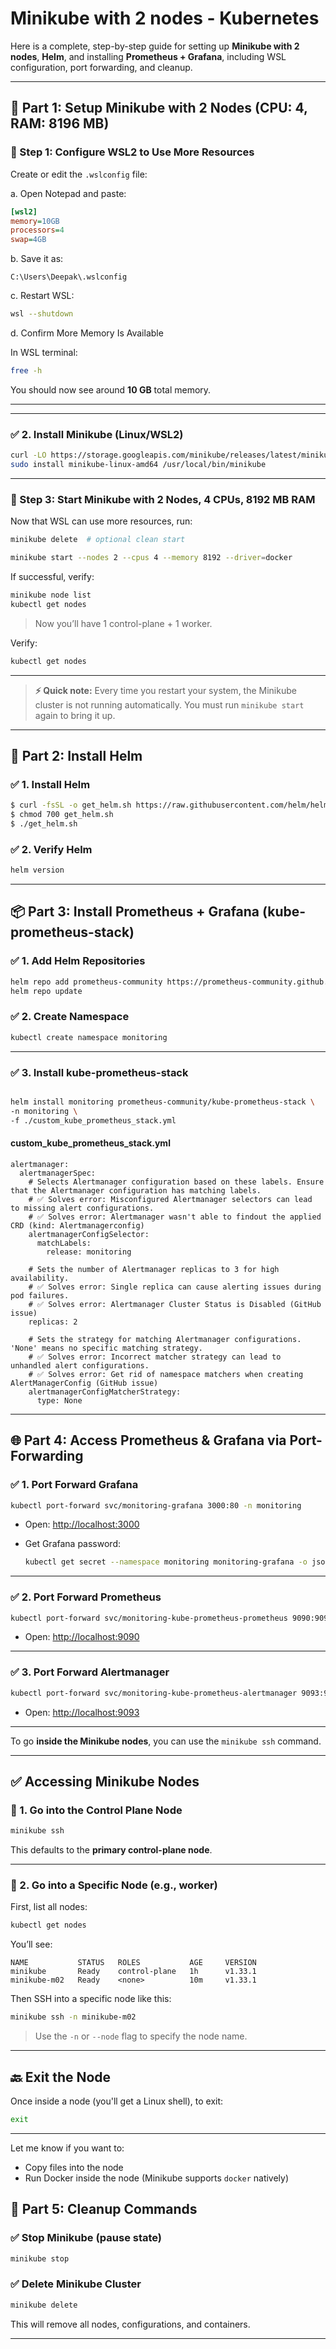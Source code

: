 # Minikube with 2 nodes - Kubernetes

Here is a complete, step-by-step guide for setting up **Minikube with 2 nodes**, **Helm**, and installing **Prometheus + Grafana**, including WSL configuration, port forwarding, and cleanup.

---

## 🧱 **Part 1: Setup Minikube with 2 Nodes (CPU: 4, RAM: 8196 MB)**

### 🔧 Step 1: Configure WSL2 to Use More Resources

Create or edit the `.wslconfig` file:

a. Open Notepad and paste:

   ```ini
   [wsl2]
   memory=10GB
   processors=4
   swap=4GB
   ```

b. Save it as:

   ```
   C:\Users\Deepak\.wslconfig
   ```

c. Restart WSL:

   ```bash
   wsl --shutdown
   ```
d. Confirm More Memory Is Available

In WSL terminal:

```bash
free -h
```

You should now see around **10 GB** total memory.

---
---

### ✅ 2. Install Minikube (Linux/WSL2)

```bash
curl -LO https://storage.googleapis.com/minikube/releases/latest/minikube-linux-amd64
sudo install minikube-linux-amd64 /usr/local/bin/minikube
```

---

### 🚀 Step 3: Start Minikube with 2 Nodes, 4 CPUs, 8192 MB RAM

Now that WSL can use more resources, run:

```bash
minikube delete  # optional clean start

minikube start --nodes 2 --cpus 4 --memory 8192 --driver=docker
```

If successful, verify:

```bash
minikube node list
kubectl get nodes
```
> Now you’ll have 1 control-plane + 1 worker.

Verify:

```bash
kubectl get nodes
```
---
> **⚡ Quick note:** Every time you restart your system, the Minikube cluster is not running automatically. You must run `minikube start` again to bring it up.


---

## 🧱 **Part 2: Install Helm**

### ✅ 1. Install Helm

```bash
$ curl -fsSL -o get_helm.sh https://raw.githubusercontent.com/helm/helm/main/scripts/get-helm-3
$ chmod 700 get_helm.sh
$ ./get_helm.sh
```

### ✅ 2. Verify Helm

```bash
helm version
```

---

## 📦 **Part 3: Install Prometheus + Grafana (kube-prometheus-stack)**

### ✅ 1. Add Helm Repositories

```bash
helm repo add prometheus-community https://prometheus-community.github.io/helm-charts
helm repo update
```

### ✅ 2. Create Namespace

```bash
kubectl create namespace monitoring
```
---

### ✅ 3. Install kube-prometheus-stack

```bash

helm install monitoring prometheus-community/kube-prometheus-stack \
-n monitoring \
-f ./custom_kube_prometheus_stack.yml
```
#### custom_kube_prometheus_stack.yml

```
alertmanager:
  alertmanagerSpec:
    # Selects Alertmanager configuration based on these labels. Ensure that the Alertmanager configuration has matching labels.
    # ✅ Solves error: Misconfigured Alertmanager selectors can lead to missing alert configurations.
    # ✅ Solves error: Alertmanager wasn't able to findout the applied CRD (kind: Alertmanagerconfig)
    alertmanagerConfigSelector:
      matchLabels:
        release: monitoring

    # Sets the number of Alertmanager replicas to 3 for high availability.
    # ✅ Solves error: Single replica can cause alerting issues during pod failures.
    # ✅ Solves error: Alertmanager Cluster Status is Disabled (GitHub issue)
    replicas: 2

    # Sets the strategy for matching Alertmanager configurations. 'None' means no specific matching strategy.
    # ✅ Solves error: Incorrect matcher strategy can lead to unhandled alert configurations.
    # ✅ Solves error: Get rid of namespace matchers when creating AlertManagerConfig (GitHub issue)
    alertmanagerConfigMatcherStrategy:
      type: None
```
---

## 🌐 **Part 4: Access Prometheus & Grafana via Port-Forwarding**

### ✅ 1. Port Forward Grafana

```bash
kubectl port-forward svc/monitoring-grafana 3000:80 -n monitoring
```

* Open: [http://localhost:3000](http://localhost:3000)
* Get Grafana password:

  ```bash
  kubectl get secret --namespace monitoring monitoring-grafana -o jsonpath="{.data.admin-password}" | base64 -d
  ```

---

### ✅ 2. Port Forward Prometheus

```bash
kubectl port-forward svc/monitoring-kube-prometheus-prometheus 9090:9090 -n monitoring
```

* Open: [http://localhost:9090](http://localhost:9090)

---

### ✅ 3. Port Forward Alertmanager

```bash
kubectl port-forward svc/monitoring-kube-prometheus-alertmanager 9093:9093 -n monitoring
```

* Open: [http://localhost:9093](http://localhost:9093)

---

To go **inside the Minikube nodes**, you can use the `minikube ssh` command.

---

## ✅ Accessing Minikube Nodes

### 🔹 1. **Go into the Control Plane Node**

```bash
minikube ssh
```

This defaults to the **primary control-plane node**.

---

### 🔹 2. **Go into a Specific Node (e.g., worker)**

First, list all nodes:

```bash
kubectl get nodes
```

You’ll see:

```
NAME           STATUS   ROLES           AGE     VERSION
minikube       Ready    control-plane   1h      v1.33.1
minikube-m02   Ready    <none>          10m     v1.33.1
```

Then SSH into a specific node like this:

```bash
minikube ssh -n minikube-m02
```

> Use the `-n` or `--node` flag to specify the node name.

---

## 🔙 Exit the Node

Once inside a node (you'll get a Linux shell), to exit:

```bash
exit
```

---

Let me know if you want to:

* Copy files into the node
* Run Docker inside the node (Minikube supports `docker` natively)


## 🧹 **Part 5: Cleanup Commands**

### ✅ Stop Minikube (pause state)

```bash
minikube stop
```

### ✅ Delete Minikube Cluster

```bash
minikube delete
```

This will remove all nodes, configurations, and containers.

---
